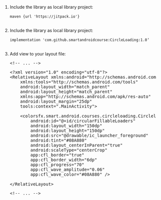 <ol dir="auto">
<li>
<p dir="auto">Include the library as local library project:</p>
<div class="highlight highlight-source-groovy notranslate position-relative overflow-auto" dir="auto">
<pre><code id="depCodeGradle" class=" kode  language-css">maven <span class="token string">{url 'https://jitpack.io'}</span></code><span class="pl-s"><span class="pl-pds"><br /><br /></span></span></pre>
</div>
</li>
<li>
<p dir="auto">Include the library as local library project:</p>
<div class="highlight highlight-source-groovy notranslate position-relative overflow-auto" dir="auto">
<pre><code class=" kode  language-css">implementation <span class="token string">'</span></code><code id="depCodeGradle" class=" kode  language-css"><span class="token string">com.github.smartandroidcourse:CircleLoading</span></code><code id="depCodeGradle" class=" kode  language-css"><span class="token string">:1.0</span></code><span class="pl-s"><span class="pl-pds">'<br /><br /></span></span></pre>
</div>
</li>
<li>
<p dir="auto">Add view to your layout file:</p>
<div class="highlight highlight-text-xml notranslate position-relative overflow-auto" dir="auto">
<pre><span class="pl-c"><span class="pl-c">&lt;!--</span> ... <span class="pl-c">--&gt;</span></span></pre>
<pre>&lt;?xml version="1.0" encoding="utf-8"?&gt;<br />&lt;RelativeLayout xmlns:android="http://schemas.android.com/apk/res/android"<br />    xmlns:tools="http://schemas.android.com/tools"<br />    android:layout_width="match_parent"<br />    android:layout_height="match_parent"<br />    xmlns:app="http://schemas.android.com/apk/res-auto"<br />    android:layout_margin="25dp"<br />    tools:context=".MainActivity"&gt;<br /><br />    &lt;colorsfx.smart.android.courses.circleloading.Circleloader<br />        android:id="@+id/circularFillableLoaders"<br />        android:layout_width="150dp"<br />        android:layout_height="150dp"<br />        android:src="@drawable/ic_launcher_foreground"<br />        android:tint="#08A880"<br />        android:layout_centerInParent="true"<br />        android:scaleType="centerCrop"<br />        app:cfl_border="true"<br />        app:cfl_border_width="6dp"<br />        app:cfl_progress="70"<br />        app:cfl_wave_amplitude="0.06"<br />        app:cfl_wave_color="#08A880" /&gt;<br /><br />&lt;/RelativeLayout&gt;</pre>
<pre><span class="pl-c"><span class="pl-c">&lt;!--</span> ... <span class="pl-c">--&gt;</span></span></pre>
<div class="zeroclipboard-container position-absolute right-0 top-0">&nbsp;</div>
</div>
</li>
</ol>
